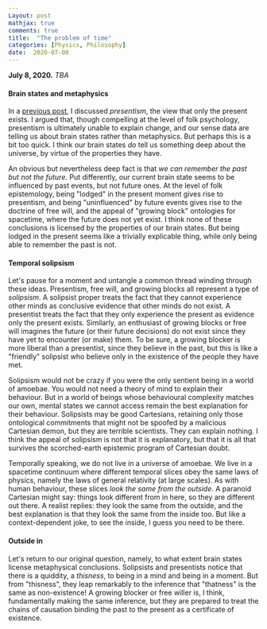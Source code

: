 ```yaml
---
Layout: post
mathjax: true
comments: true
title:  "The problem of time"
categories: [Physics, Philosophy]
date:  2020-07-08
---
```


**July 8, 2020.** *TBA*

#### Brain states and metaphysics

In a
[previous post](https://hapax.github.io/philosophy/physics/psychology-time/),
I discussed *presentism*, the view that only the present exists.
I argued that, though compelling at the level of folk psychology,
presentism is ultimately unable to explain change, and our sense data
are telling us about brain states rather than metaphysics.
But perhaps this is a bit too quick.
I think our brain states *do* tell us something deep about the
universe, by virtue of the properties they have.

An obvious but nevertheless deep fact is that *we can remember the
past but not the future.*
Put differently, our current brain state seems to be influenced by
past events, but not future ones.
At the level of folk epistemology, being "lodged" in the present
moment gives rise to presentism, and being "uninfluenced" by future
events gives rise to the doctrine of free will, and the appeal of
"growing block" ontologies for spacetime, where the future does not
yet exist.
I think none of these conclusions is licensed by the properties of our brain states.
But being lodged in the present seems like a trivially explicable
thing, while only being able to remember the past is not.

#### Temporal solipsism

Let's pause for a moment and untangle a common thread winding through these
ideas.
Presentism, free will, and growing blocks all represent a
type of *solipsism*.
A solipsist proper treats the fact that they cannot experience other
minds as conclusive evidence that other minds do not exist.
A presentist treats the fact that they only experience the
present as evidence only the present exists.
Similarly, an enthusiast of growing blocks or free will imagines the
future (or their future decisions) do not exist since they have yet to
encounter (or make) them.
To be sure, a growing blocker is more liberal than a presentist, since
they believe in the past, but this is like a "friendly" solipsist who
believe only in the existence of the people they have met.

Solipsism would not be crazy if you were the only sentient being in a
world of amoebae.
You would not need a theory of mind to explain their behaviour.
But in a world of beings whose behavioural complexity matches our own,
mental states we cannot access remain the best explanation for their
behaviour.
Solipsists may be good Cartesians, retaining only those ontological
commitments that might not be spoofed by a malicious Cartesian demon,
but they are terrible scientists.
They can explain nothing.
I think the appeal of solipsism is not that it is explanatory, but
that it is all that survives the scorched-earth epistemic program of
Cartesian doubt.

Temporally speaking, we do not live in a universe of amoebae.
We live in a spacetime continuum where different temporal slices obey
the same laws of physics, namely the laws of general relativity (at
large scales).
As with human behaviour, these slices *look the same from the
outside*.
A paranoid Cartesian might say: things look different from in here, so
they are different out there.
A realist replies: they look the same from the outside, and the best
explanation is that they look the same from the inside too.
But like a context-dependent joke, to see the inside, I guess you need
to be there.

#### Outside in

Let's return to our original question, namely, to what extent brain
states license metaphysical conclusions.
Solipsists and presentists notice that there is a quiddity, a
*thisness*, to being in a mind and being in a moment.
But from "thisness", they leap remarkably to the inference that
"thatness" is the same as non-existence!
A growing blocker or free willer is, I think, fundamentally making the
same inference, but they are prepared to treat the chains of causation
binding the past to the present as a certificate of existence.
